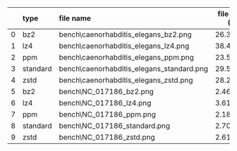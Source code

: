 |    | type     | file name                                 |   file size (MB) |   exec time (s) |
|---:|:---------|:------------------------------------------|-----------------:|----------------:|
|  0 | bz2      | bench\caenorhabditis_elegans_bz2.png      |         26.3356  |       3.89833   |
|  1 | lz4      | bench\caenorhabditis_elegans_lz4.png      |         38.4447  |       0.792584  |
|  2 | ppm      | bench\caenorhabditis_elegans_ppm.png      |         23.5741  |       5.62799   |
|  3 | standard | bench\caenorhabditis_elegans_standard.png |         29.5384  |       0.65008   |
|  4 | zstd     | bench\caenorhabditis_elegans_zstd.png     |         28.2228  |       0.428978  |
|  5 | bz2      | bench\NC_017186_bz2.png                   |          2.46722 |       0.427862  |
|  6 | lz4      | bench\NC_017186_lz4.png                   |          3.61309 |       0.0736646 |
|  7 | ppm      | bench\NC_017186_ppm.png                   |          2.18804 |       0.5037    |
|  8 | standard | bench\NC_017186_standard.png              |          2.70477 |       0.0850595 |
|  9 | zstd     | bench\NC_017186_zstd.png                  |          2.61921 |       0.0420947 |